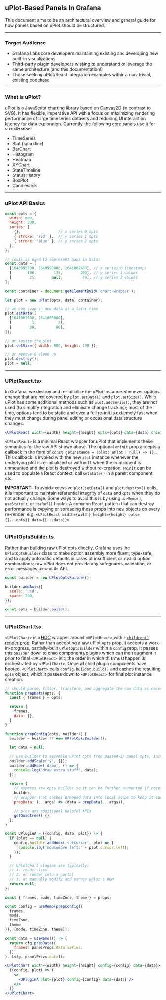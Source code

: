 ## uPlot-Based Panels In Grafana

This document aims to be an architectural overview and general guide for how panels based on uPlot should be structured.

---
### Target Audience

- Grafana Labs core developers maintaining existing and developing new built-in visualizations
- Third-party plugin developers wishing to understand or leverage the same architecture (and this documentation!)
- Those seeking uPlot/React integration examples within a non-trivial, existing codebase

---
### What is uPlot?

[uPlot](https://github.com/leeoniya/uPlot) is a JavaScript charting library based on [Canvas2D](https://developer.mozilla.org/en-US/docs/Web/API/CanvasRenderingContext2D) (in contrast to SVG). It has flexible, imperative API with a focus on maximizing rendering performance of large timeseries datasets and reducing UI interaction latency for data exploration. Currently, the following core panels use it for visualization:

- TimeSeries
- Stat (sparkline)
- BarChart
- Histogram
- Heatmap
- XYChart
- StateTimeline
- StatusHistory
- BoxPlot
- Candlestick

---
### uPlot API Basics

```jsx
const opts = {
  width: 600,
  height: 300,
  series: [
    {},                 // x series 0 opts
    { stroke: 'red' },  // y series 1 opts
    { stroke: 'blue' }, // y series 2 opts
  ],
};

// (null is used to represent gaps in data)
const data = [
  [1640995200, 1640998800, 1641002400], // x series 0 timestamps
  [       100,        125,        200], // y series 1 values
  [        25,       null,         49], // y series 2 values
];

const container = document.getElementById('chart-wrapper');

let plot = new uPlot(opts, data, container);

// we can swap in new data at a later time
plot.setData([
  [1641002400, 1641006000],
  [         1,          2],
  [        30,         90],
]);

// or resize the plot
plot.setSize({ width: 800, height: 400 });

// or remove & clean up
plot.destroy();
plot = null;
```

---
### UPlotReact.tsx

In Grafana, we destroy and re-initialize the uPlot instance whenever options change that are not covered by `plot.setData()` and `plot.setSize()`. While uPlot has some additional methods such as `plot.addSeries()`, they are not used (to simplify integration and eliminate change tracking); most of the time, options tend to be static and even a full re-init is extremely fast when they must change during panel editing or occasional data structure changes.

```jsx
<UPlotReact width={width} height={height} opts={opts} data={data} oninit={getInstance} />
```

`<UPlotReact>` is a minimal React wrapper for uPlot that implements these semantics for the raw API shown above. The optional `oninit` prop accepts a callback in the form of `const getInstance = (plot: uPlot | null) => {};`. This callback is invoked with the new `plot` instance whenever the underlying plot is re-initialized or with `null` when the component is unmounted and the plot is destroyed without re-creation. `oninit` can be used to populate a React context, call `setState()` in a parent component, etc.

**IMPORTANT:** To avoid excessive `plot.setData()` and `plot.destroy()` calls, it is important to maintain referential integrity of `data` and `opts` when they do not actually change. Some ways to avoid this is by using `useMemo()`, `useState()`, or `useRef()` hooks. A common React pattern that can destroy performance is copying or spreading these props into new objects on every re-render, e.g. `<UPlotReact width={width} height={height} opts={{...opts}} data={[...data]}>`.

---
### UPlotOptsBuilder.ts

Rather than building raw uPlot opts directly, Grafana uses the `UPlotOptsBuilder` class to make option assembly more fluent, type-safe, and to apply automatic defaults in cases of insufficient or invalid option combinations; raw uPlot does not provide any safeguards, validation, or error messages around its API.

```jsx
const builder = new UPlotOptsBuilder();

builder.addAxis({
  scale: 'usd',
  space: 200,
});

const opts = builder.build();
```

---
### UPlotChart.tsx

`<UPlotChart>` is a [HOC](https://reactjs.org/docs/higher-order-components.html) wrapper around `<UPlotReact>` with a [`children()` render prop](https://reactjs.org/docs/render-props.html#using-props-other-than-render). Rather than accepting a raw uPlot `opts` prop, it accepts a work-in-progress, partially-built `UPlotOptsBuilder` within a `config` prop. It passes this `builder` down to child components/plugins which can then augment it prior to final `<UPlotReact>` init; the order in which this must happen is orchestrated by `<UPlotChart>`. Once all child plugin components have booted, `<UPlotChart>` calls `config.builder.build()` and caches the resulting `opts` object, which it passes down to `<UPlotReact>` for final plot instance creation.

```jsx
// should parse, filter, transform, and aggregate the raw data as necessary for the viz, tooltip and legend
function prepData(opts) {
  const { frames } = opts;

  return {
    frames,
    data: {},
  }
}

function prepConfig(opts, builder?) {
  builder = builder ?? new UPlotOptsBuilder();

  let data = null;

  // use builder to assemble uPlot opts from passed-in panel opts, initial data, etc.
  builder.addScale('y', {});
  builder.addHook('draw', () => {
    console.log('draw extra stuff', data);
  });

  return {
    // exposes raw opts builder so it can be further augmented if necessary
    builder,
    // wrapper that caches prepped data into local scope to keep it current with panel data re-queries
    prepData: (...args) => (data = prepData(...args)),

    // plus any additional helpful APIs
    getQuadtree() {}
  };
}

const UPluginA = ({config, data, plot}) => {
  if (plot == null) {
    config.builder.addHook('setCursor', plot => {
      console.log('mousemove left:' + plot.cursor.left);
    });
  }

  // UPlotChart plugins are typically:
  // 1. render-less
  // 2. or render into a portal
  // 3. or manually modify and manage uPlot's DOM
  return null;
};

const { frames, mode, timeZone, theme } = props;

const config = useMemo(prepConfig({
  frames,
  mode,
  timeZone,
  theme
}), [mode, timeZone, theme]);

const data = useMemo(() => {
  return cfg.prepData({
    frames: panelProps.data.series,
  });
}, [cfg, panelProps.data]);

<UPlotChart width={width} height={height} config={config} data={data}>
  {(config, plot) => (
    <>
      <UPluginA plot={plot} config={config} data={data} />
    </>
  )}
</UPlotChart>
```

<!--
Some things worth noting that are specific to Grafana's default opts vs native uPlot:
  - uPlot's legend is always disabled via `opts.legend.show = false` since Grafana uses its own legend components that differ in location based on panel layout and can vary in implementation per panel type.
  - The "x" scale range is always matched to the dashboard or panel `timeRange` rather than the supplied data extents: `opts.scales.x.range = () => [timeRange.from, timeRange.to]`. All "zooming" is done by re-querying the datasource for the selected `timeRange` and invoking `plot.setData()` with the reponse data.
-->